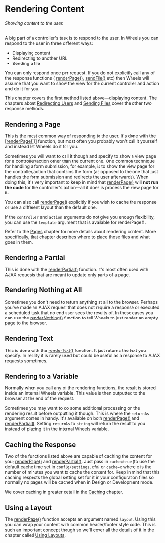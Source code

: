 # Rendering Content

###### Showing content to the user.

A big part of a controller's task is to respond to the user. In Wheels you can 
respond to the user in three different ways:

- Displaying content
- Redirecting to another URL
- Sending a file

You can only respond once per request. If you do not explicitly call any of the 
response functions ( [renderPage()][1], [sendFile()][2] etc) then Wheels will 
assume that you want to show the view for the current controller and action and 
do it for you.

This chapter covers the first method listed above—displaying content. The 
chapters about [Redirecting Users][3] and [Sending Files][4] cover the other two
response methods.

## Rendering a Page
This is the most common way of responding to the user. It's done with the 
[[renderPage()][1]][1] function, but most often you probably won't call it 
yourself and instead let Wheels do it for you.

Sometimes you will want to call it though and specify to show a view page for a 
controller/action other than the current one. One common technique for handling 
a form submission, for example, is to show the view page for the 
controller/action that contains the form (as opposed to the one that just 
handles the form submission and redirects the user afterwards). When doing this,
it's very important to keep in mind that [renderPage()][1] will 
**not run the code** for the controller's action—all it does is process the view
page for it.

You can also call [renderPage()][1] explicitly if you wish to cache the response
or use a different layout than the default one.

If the `controller` and `action` arguments do not give you enough flexibility, 
you can use the `template` argument that is available for [renderPage()][1].

Refer to the [Pages][5] chapter for more details about rendering content. More 
specifically, that chapter describes where to place those files and what goes in
them.

## Rendering a Partial
This is done with the [renderPartial()][7] function. It's most often used with 
AJAX requests that are meant to update only parts of a page.

## Rendering Nothing at All
Sometimes you don't need to return anything at all to the browser. Perhaps 
you've made an AJAX request that does not require a response or executed a 
scheduled task that no end user sees the results of. In these cases you can use 
the [renderNothing()][8] function to tell Wheels to just render an empty page to
the browser.

## Rendering Text
This is done with the [renderText()][9] function. It just returns the text you 
specify. In reality it is rarely used but could be useful as a response to AJAX 
requests sometimes.

## Rendering to a Variable
Normally when you call any of the rendering functions, the result is stored 
inside an internal Wheels variable. This value is then outputted to the browser 
at the end of the request.

Sometimes you may want to do some additional processing on the rendering result 
before outputting it though. This is where the `returnAs` argument comes in 
handy. It's available on both [renderPage()][1] and [renderPartial()][7]. 
Setting `returnAs` to `string` will return the result to you instead of placing 
it in the internal Wheels variable.

## Caching the Response
Two of the functions listed above are capable of caching the content for you; 
[renderPage()][1] and [renderPartial()][7]. Just pass in `cache=true` (to use 
the default cache time set in `config/settings.cfm`) or `cache=x` where `x` is 
the number of minutes you want to cache the content for. Keep in mind that this 
caching respects the global setting set for it in your configuration files so 
normally no pages will be cached when in Design or Development mode.

We cover caching in greater detail in the [Caching][9] chapter.

## Using a Layout
The [renderPage()][1] function accepts an argument named `layout`. Using this 
you can wrap your content with common header/footer style code. This is such an 
important concept though so we'll cover all the details of it in the chapter 
called [Using Layouts][10].

[1]: TBD
[2]: TBD
[3]: 03-Redirecting-Users.md
[4]: 04-Sending-Files.md
[5]: ../05-Displaying-Views-to-Users/01-Pages.md
[6]: TBD
[7]: TBD
[8]: TBD
[9]: 14-Caching.md
[10]: ../05-Displaying-Views-to-Users/04-Layouts.md